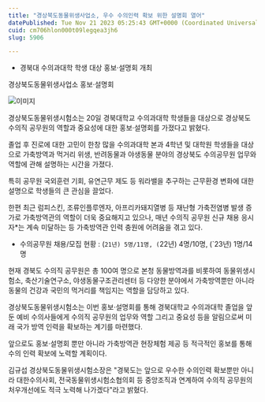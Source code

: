 ```yaml
---
title: "경상북도동물위생사업소, 우수 수의인력 확보 위한 설명회 열어"
datePublished: Tue Nov 21 2023 05:25:43 GMT+0000 (Coordinated Universal Time)
cuid: cm706hlon000t09legqea3jh6
slug: 5906

---
```



- 경북대 수의과대학 학생 대상 홍보·설명회 개최

경상북도동물위생사업소 홍보&middot;설명회

![이미지](https://cdn.hashnode.com/res/hashnode/image/upload/v1739259983936/a3a6ada0-ad3c-4426-8483-04e041b6031e.jpeg)

경상북도동물위생시험소는 20일 경북대학교 수의과대학 학생들을 대상으로 경상북도 수의직 공무원의 역할과 중요성에 대한 홍보·설명회를 가졌다고 밝혔다.

졸업 후 진로에 대한 고민이 한창 많을 수의과대학 본과 4학년 및 대학원 학생들을 대상으로 가축방역과 먹거리 위생, 반려동물과 야생동물 분야의 경상북도 수의공무원 업무와 역할에 관해 설명하는 시간을 가졌다.

특히 공무원 국외훈련 기회, 유연근무 제도 등 워라밸을 추구하는 근무환경 변화에 대한 설명으로 학생들의 큰 관심을 끌었다.

한편 최근 럼피스킨, 조류인플루엔자, 아프리카돼지열병 등 재난형 가축전염병 발생 증가로 가축방역관의 역할이 더욱 중요해지고 있으나, 매년 수의직 공무원 신규 채용 응시자*는 계속 미달하는 등 가축방역관 인력 충원에 어려움을 겪고 있다.

* 수의공무원 채용/모집 현황 : (`21년) 5명/11명, (`22년) 4명/10명, (`23년) 1명/14명

현재 경북도 수의직 공무원은 총 100여 명으로 본청 동물방역과를 비롯하여 동물위생시험소, 축산기술연구소, 야생동물구조관리센터 등 다양한 분야에서 가축방역뿐만 아니라 동물의 건강과 국민의 먹거리를 책임지는 역할을 담당하고 있다.

경상북도동물위생시험소는 이번 홍보·설명회를 통해 경북대학교 수의과대학 졸업을 앞둔 예비 수의사들에게 수의직 공무원의 업무와 역할 그리고 중요성 등을 알림으로써 미래 국가 방역 인력을 확보하는 계기를 마련했다.

앞으로도 홍보·설명회 뿐만 아니라 가축방역관 현장체험 제공 등 적극적인 홍보를 통해 수의 인력 확보에 노력할 계획이다.

김규섭 경상북도동물위생시험소장은 "경북도는 앞으로 우수한 수의인력 확보뿐만 아니라 대한수의사회, 전국동물위생시험소협의회 등 중앙조직과 연계하여 수의직 공무원의 처우개선에도 적극 노력해 나가겠다"라고 밝혔다.
